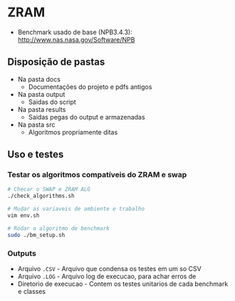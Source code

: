 # ZRAM

* Benchmark usado de base (NPB3.4.3): http://www.nas.nasa.gov/Software/NPB

## Disposição de pastas

* Na pasta docs
  * Documentações do projeto e pdfs antigos
* Na pasta output
  * Saidas do script
* Na pasta results
  * Saidas pegas do output e armazenadas
* Na pasta src
  * Algoritmos propriamente ditas

## Uso e testes

### Testar os algoritmos compatíveis do ZRAM e swap

```bash
# Checar o SWAP e ZRAM ALG
./check_algorithms.sh

# Mudar as variaveis de ambiente e trabalho
vim env.sh

# Rodar o algoritmo de benchmark
sudo ./bm_setup.sh
```

### Outputs

* Arquivo `.CSV` - Arquivo que condensa os testes em um so CSV
* Arquivo `.LOG` - Arquivo log de execucao, para achar erros de 
* Diretorio de execucao - Contem os testes unitarios de cada benchmark e classes